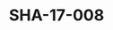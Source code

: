 ---
pid: SHA-17-008
title: SHA-17-008
language: ar
original_label: 
rights: شرحبيل احمد
location_of_original: شرحبيل احمد
photographer_or_studio: استوديو جاك الكويت
scanned_from: photograph 13 by 17.9
_date: '1964'
location: الكويت
description: جمهور في حفل مرغني المأمون واحمد حسن جمعه
additional_notes: 
permission_display: 'yes'
on_server: 'no'
on_website: 'no'
permalink: /photopages/ar/SHA-17-008
layout: photo-page
---